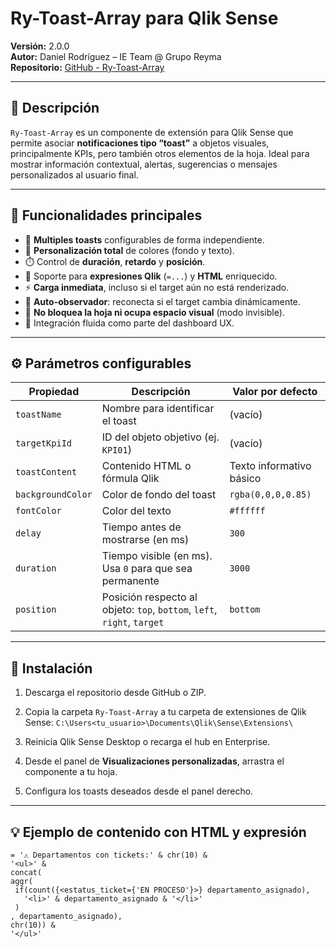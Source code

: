 # Ry-Toast-Array para Qlik Sense

**Versión:** 2.0.0  
**Autor:** Daniel Rodríguez – IE Team @ Grupo Reyma  
**Repositorio:** [GitHub - Ry-Toast-Array](https://github.com/tu_usuario/Ry-Toast-Array)

---

## 📌 Descripción

`Ry-Toast-Array` es un componente de extensión para Qlik Sense que permite asociar **notificaciones tipo “toast”** a objetos visuales, principalmente KPIs, pero también otros elementos de la hoja. Ideal para mostrar información contextual, alertas, sugerencias o mensajes personalizados al usuario final.

---

## 🎯 Funcionalidades principales

- 🎯 **Multiples toasts** configurables de forma independiente.
- 🎨 **Personalización total** de colores (fondo y texto).
- ⏱️ Control de **duración**, **retardo** y **posición**.
- 🧠 Soporte para **expresiones Qlik** (`=...`) y **HTML** enriquecido.
- ⚡ **Carga inmediata**, incluso si el target aún no está renderizado.
- 🔄 **Auto-observador**: reconecta si el target cambia dinámicamente.
- 🚫 **No bloquea la hoja ni ocupa espacio visual** (modo invisible).
- 🧩 Integración fluida como parte del dashboard UX.

---

## ⚙️ Parámetros configurables

| Propiedad         | Descripción                                                  | Valor por defecto          |
|-------------------|--------------------------------------------------------------|----------------------------|
| `toastName`       | Nombre para identificar el toast                             | (vacío)                    |
| `targetKpiId`     | ID del objeto objetivo (ej. `KPI01`)                         | (vacío)                    |
| `toastContent`    | Contenido HTML o fórmula Qlik                                | Texto informativo básico   |
| `backgroundColor` | Color de fondo del toast                                     | `rgba(0,0,0,0.85)`         |
| `fontColor`       | Color del texto                                              | `#ffffff`                  |
| `delay`           | Tiempo antes de mostrarse (en ms)                            | `300`                      |
| `duration`        | Tiempo visible (en ms). Usa `0` para que sea permanente      | `3000`                     |
| `position`        | Posición respecto al objeto: `top`, `bottom`, `left`, `right`, `target` | `bottom`          |

---

## 🧩 Instalación

1. Descarga el repositorio desde GitHub o ZIP.
2. Copia la carpeta `Ry-Toast-Array` a tu carpeta de extensiones de Qlik Sense:
    ```C:\Users<tu_usuario>\Documents\Qlik\Sense\Extensions\```

3. Reinicia Qlik Sense Desktop o recarga el hub en Enterprise.
4. Desde el panel de **Visualizaciones personalizadas**, arrastra el componente a tu hoja.
5. Configura los toasts deseados desde el panel derecho.

---

## 💡 Ejemplo de contenido con HTML y expresión

```qlik
= '⚠️ Departamentos con tickets:' & chr(10) &
'<ul>' &
concat(
aggr(
 if(count({<estatus_ticket={'EN PROCESO'}>} departamento_asignado),
   '<li>' & departamento_asignado & '</li>'
 )
, departamento_asignado),
chr(10)) &
'</ul>'

